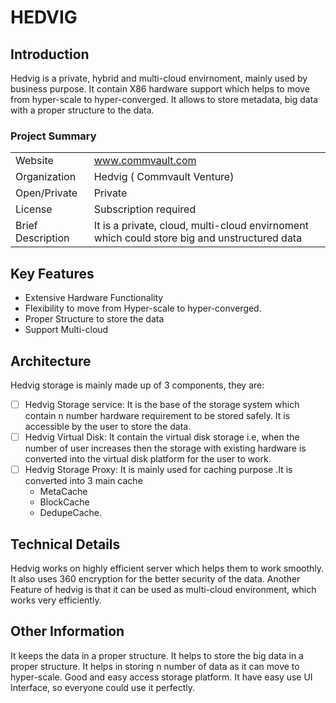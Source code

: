 ﻿# HEDVIG

##  Introduction 
Hedvig is a private, hybrid and multi-cloud envirnoment, mainly used by business purpose. It contain X86 hardware support which helps to move from hyper-scale to hyper-converged. It allows to store metadata, big data with a proper structure to the data.

### Project Summary
|  |  |
|--|--|
| Website | www.commvault.com |
| Organization| Hedvig ( Commvault Venture) |
| Open/Private| Private |
| License| Subscription required|
| Brief Description| It is a private, cloud, multi-cloud envirnoment which could store big and unstructured data |

## Key Features

 - Extensive Hardware Functionality
 - Flexibility to move from Hyper-scale to hyper-converged.
 - Proper Structure to store the data
 - Support Multi-cloud

## Architecture
Hedvig storage is mainly made up of 3 components, they are:

 - [ ] Hedvig Storage service: It is the base of the storage system which contain n number hardware requirement to be stored safely. It is accessible by the user to store the data.
 - [ ] Hedvig Virtual Disk: It contain the virtual disk storage i.e, when the number of user increases then the storage with existing hardware is converted into the virtual disk platform for the user to work.
 - [ ] Hedvig Storage Proxy: It is mainly used for caching purpose .It is converted into 3 main cache
	 - MetaCache
	 -  BlockCache
	 - DedupeCache.

## Technical Details
Hedvig works on highly efficient server which helps them to work smoothly. It also uses 360 encryption for the better security of the data. Another Feature of hedvig is that it can be used as multi-cloud environment, which works very efficiently.

## Other Information
It keeps the data in a proper structure. It helps to store the big data in a proper structure. It helps in storing n number of data as it can move to hyper-scale. Good and easy access storage platform. It have easy use UI Interface, so everyone could use it perfectly.


